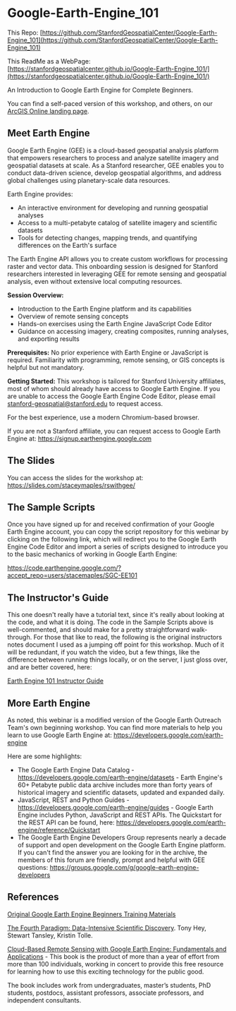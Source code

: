 # Google-Earth-Engine_101

This Repo: [https://github.com/StanfordGeospatialCenter/Google-Earth-Engine_101](https://github.com/StanfordGeospatialCenter/Google-Earth-Engine_101)

This ReadMe as a WebPage: [https://stanfordgeospatialcenter.github.io/Google-Earth-Engine_101/](https://stanfordgeospatialcenter.github.io/Google-Earth-Engine_101/)

An Introduction to Google Earth Engine for Complete Beginners.

You can find a self-paced version of this workshop, and others, on our [ArcGIS Online landing page](https://stanford.maps.arcgis.com/home/index.html).

## Meet Earth Engine

Google Earth Engine (GEE) is a cloud-based geospatial analysis platform that empowers researchers to process and analyze satellite imagery and geospatial datasets at scale. As a Stanford researcher, GEE enables you to conduct data-driven science, develop geospatial algorithms, and address global challenges using planetary-scale data resources.

Earth Engine provides:

- An interactive environment for developing and running geospatial analyses
- Access to a multi-petabyte catalog of satellite imagery and scientific datasets
- Tools for detecting changes, mapping trends, and quantifying differences on the Earth's surface

The Earth Engine API allows you to create custom workflows for processing raster and vector data. This onboarding session is designed for Stanford researchers interested in leveraging GEE for remote sensing and geospatial analysis, even without extensive local computing resources.

**Session Overview:**

- Introduction to the Earth Engine platform and its capabilities
- Overview of remote sensing concepts
- Hands-on exercises using the Earth Engine JavaScript Code Editor
- Guidance on accessing imagery, creating composites, running analyses, and exporting results

**Prerequisites:**
No prior experience with Earth Engine or JavaScript is required. Familiarity with programming, remote sensing, or GIS concepts is helpful but not mandatory.

**Getting Started:**
This workshop is tailored for Stanford University affiliates, most of whom should already have access to Google Earth Engine. If you are unable to access the Google Earth Engine Code Editor, please email stanford-geospatial@stanford.edu to request access.

For the best experience, use a modern Chromium-based browser.

If you are not a Stanford affiliate, you can request access to Google Earth Engine at:  https://signup.earthengine.google.com

## The Slides

You can access the slides for the workshop at:
https://slides.com/staceymaples/rswithgee/

## The Sample Scripts

Once you have signed up for and received confirmation of your Google Earth Engine account, you can copy the script repository for this webinar by clicking on the following link, which will redirect you to the Google Earth Engine Code Editor and import a series of scripts designed to introduce you to the basic mechanics of working in Google Earth Engine:

https://code.earthengine.google.com/?accept_repo=users/stacemaples/SGC-EE101

## The Instructor's Guide

This one doesn't really have a tutorial text, since it's really about looking at the code, and what it is doing. The code in the Sample Scripts above is well-commented, and should make for a pretty straightforward walk-through. For those that like to read, the following is the original instructors notes document I used as a jumping off point for this workshop. Much of it will be redundant, if you watch the video, but a few things, like the difference between running things locally, or on the server, I just gloss over, and are better covered, here:

[Earth Engine 101 Instructor Guide](https://docs.google.com/document/d/1ZxRKMie8dfTvBmUNOO0TFMkd7ELGWf3WjX0JvESZdOE/edit#heading=h.eyqkdl96og9i)

## More Earth Engine

As noted, this webinar is a modified version of the Google Earth Outreach Team's own beginning workshop. You can find more materials to help you learn to use Google Earth Engine at:  https://developers.google.com/earth-engine

Here are some highlights:

* The Google Earth Engine Data Catalog -  https://developers.google.com/earth-engine/datasets  - Earth Engine's 60+ Petabyte public data archive includes more than forty years of historical imagery and scientific datasets, updated and expanded daily.
* JavaScript, REST and Python Guides -  https://developers.google.com/earth-engine/guides  -  Google Earth Engine includes Python, JavaScript and REST APIs. The Quickstart for the REST API can be found, here:  https://developers.google.com/earth-engine/reference/Quickstart
* The Google Earth Engine Developers Group represents nearly a decade of support and open development on the Google Earth Engine platform. If you can't find the answer you are looking for in the archive, the members of this forum are friendly, prompt and helpful with GEE questions:  https://groups.google.com/g/google-earth-engine-developers

## References

[Original Google Earth Engine Beginners Training Materials](https://developers.google.com/earth-engine/tutorials/ttt)

[The Fourth Paradigm: Data-Intensive Scientific Discovery](https://www.microsoft.com/en-us/research/publication/fourth-paradigm-data-intensive-scientific-discovery/). Tony Hey, Stewart Tansley, Kristin Tolle.

[Cloud-Based Remote Sensing with Google Earth Engine: Fundamentals and Applications](https://www.eefabook.org/) - This book is the product of more than a year of effort from more than 100 individuals, working in concert to provide this free resource for learning how to use this exciting technology for the public good.

The book includes work from undergraduates, master’s students, PhD students, postdocs, assistant professors, associate professors, and independent consultants.
